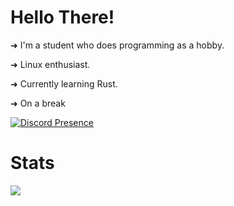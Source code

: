 # Hello There!

➜ I'm a student who does programming as a hobby.

➜ Linux enthusiast.

➜ Currently learning Rust.

➜ On a break



[![Discord Presence](https://lanyard.cnrad.dev/api/731531796982005800)](https://discord.com/users/731531796982005800)
# Stats

<img align="left" wdith="47%" src="https://github-readme-stats.vercel.app/api?username=LaufeyDev&show_icons=true&theme=tokyonight" />












